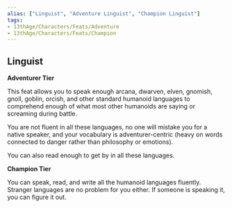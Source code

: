 ```yaml
---
alias: ["Linguist", "Adventure Linguist", "Champion Linguist"]
tags:
- 13thAge/Characters/Feats/Adventure
- 13thAge/Characters/Feats/Champion
---
```


## Linguist

**Adventurer Tier**

This feat allows you to speak enough arcana, dwarven, elven, gnomish, gnoll, goblin, orcish, and other standard humanoid languages to comprehend enough of what most other humanoids are saying or screaming during battle.

You are not fluent in all these languages, no one will mistake you for a native speaker, and your vocabulary is adventurer-centric (heavy on words connected to danger rather than philosophy or emotions).

You can also read enough to get by in all these languages.

**Champion Tier**

You can speak, read, and write all the humanoid languages fluently. Stranger languages are no problem for you either. If someone is speaking it, you can figure it out.
